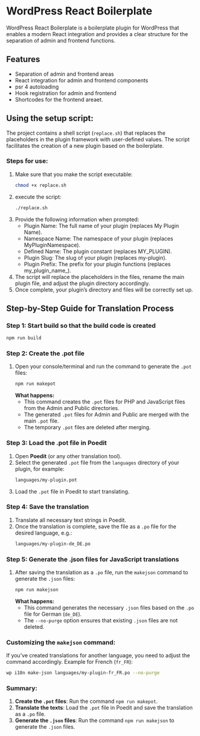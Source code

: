 # WordPress React Boilerplate

WordPress React Boilerplate is a boilerplate plugin for WordPress that enables a modern React integration and provides a clear structure for the separation of admin and frontend functions.

## Features

- Separation of admin and frontend areas 
- React integration for admin and frontend components 
- psr 4 autoloading 
- Hook registration for admin and frontend 
- Shortcodes for the frontend areaet.

## Using the setup script:

The project contains a shell script (`replace.sh`) that replaces the placeholders in the plugin framework with user-defined values. The script facilitates the creation of a new plugin based on the boilerplate.

### Steps for use:

1. Make sure that you make the script executable:
   ```bash
   chmod +x replace.sh
2. execute the script:
   ````bash
   ./replace.sh
3. Provide the following information when prompted:
   - Plugin Name: The full name of your plugin (replaces My Plugin Name). 
   - Namespace Name: The namespace of your plugin (replaces MyPluginNamespace). 
   - Defined Name: The plugin constant (replaces MY_PLUGIN). 
   - Plugin Slug: The slug of your plugin (replaces my-plugin). 
   - Plugin Prefix: The prefix for your plugin functions (replaces my_plugin_name_).
4.	The script will replace the placeholders in the files, rename the main plugin file, and adjust the plugin directory accordingly.
5.	Once complete, your plugin’s directory and files will be correctly set up.

## Step-by-Step Guide for Translation Process

### Step 1: Start build so that the build code is created
   ```bash
   npm run build
   ```


### Step 2: Create the .pot file

1. Open your console/terminal and run the command to generate the `.pot` files:
   ```bash
   npm run makepot
   ```
   **What happens:**
   - This command creates the `.pot` files for PHP and JavaScript files from the Admin and Public directories.
   - The generated `.pot` files for Admin and Public are merged with the main `.pot` file.
   - The temporary `.pot` files are deleted after merging.

### Step 3: Load the .pot file in Poedit

1. Open **Poedit** (or any other translation tool).
2. Select the generated `.pot` file from the `languages` directory of your plugin, for example:
   ```bash
   languages/my-plugin.pot
   ```
3. Load the `.pot` file in Poedit to start translating.

### Step 4: Save the translation

1. Translate all necessary text strings in Poedit.
2. Once the translation is complete, save the file as a `.po` file for the desired language, e.g.:
   ```bash
   languages/my-plugin-de_DE.po
   ```

### Step 5: Generate the .json files for JavaScript translations

1. After saving the translation as a `.po` file, run the `makejson` command to generate the `.json` files:
   ```bash
   npm run makejson
   ```
   **What happens:**
   - This command generates the necessary `.json` files based on the `.po` file for German (`de_DE`).
   - The `--no-purge` option ensures that existing `.json` files are not deleted.

### Customizing the `makejson` command:

If you've created translations for another language, you need to adjust the command accordingly. Example for French (`fr_FR`):
   ```bash
   wp i18n make-json languages/my-plugin-fr_FR.po --no-purge
   ```

### Summary:

1. **Create the `.pot` files**: Run the command `npm run makepot`.
2. **Translate the texts**: Load the `.pot` file in Poedit and save the translation as a `.po` file.
3. **Generate the `.json` files**: Run the command `npm run makejson` to generate the `.json` files.
